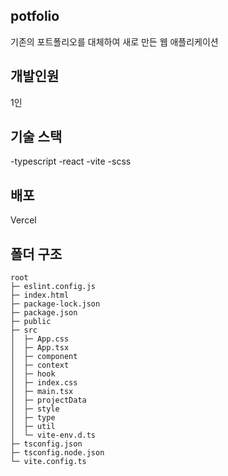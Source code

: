 ## potfolio
기존의 포트폴리오를 대체하여 새로 만든 웹 애플리케이션

## 개발인원
1인

## 기술 스택
-typescript
-react
-vite
-scss

## 배포
Vercel

## 폴더 구조

```
root
├─ eslint.config.js
├─ index.html
├─ package-lock.json
├─ package.json
├─ public
├─ src
│  ├─ App.css
│  ├─ App.tsx
│  ├─ component
│  ├─ context
│  ├─ hook
│  ├─ index.css
│  ├─ main.tsx
│  ├─ projectData
│  ├─ style
│  ├─ type
│  ├─ util
│  └─ vite-env.d.ts
├─ tsconfig.json
├─ tsconfig.node.json
└─ vite.config.ts
```
